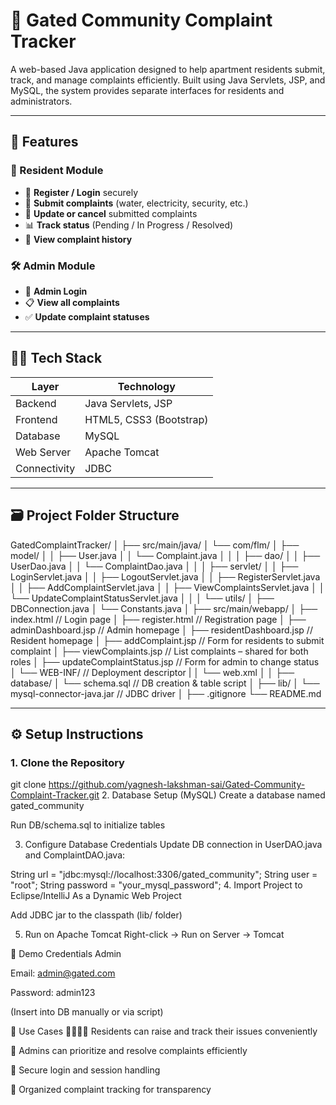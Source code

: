 # 🏢 Gated Community Complaint Tracker

A web-based Java application designed to help apartment residents submit, track, and manage complaints efficiently. Built using Java Servlets, JSP, and MySQL, the system provides separate interfaces for residents and administrators.

---

## 🚀 Features

### 👥 Resident Module
- 🔐 **Register / Login** securely
- 📝 **Submit complaints** (water, electricity, security, etc.)
- 🔄 **Update or cancel** submitted complaints
- 📊 **Track status** (Pending / In Progress / Resolved)
- 📜 **View complaint history**

### 🛠 Admin Module
- 🔐 **Admin Login**
- 📋 **View all complaints**
- ✅ **Update complaint statuses**

---

## 🧑‍💻 Tech Stack

| Layer        | Technology                |
|--------------|---------------------------|
| Backend      | Java Servlets, JSP        |
| Frontend     | HTML5, CSS3 (Bootstrap)   |
| Database     | MySQL                     |
| Web Server   | Apache Tomcat             |
| Connectivity | JDBC                      |

---

## 🗃️ Project Folder Structure

GatedComplaintTracker/
│
├── src/main/java/
│   └── com/flm/
│       ├── model/
│       │   ├── User.java
│       │   └── Complaint.java
│       │
│       ├── dao/
│       │   ├── UserDao.java
│       │   └── ComplaintDao.java
│       │
│       ├── servlet/
│       │   ├── LoginServlet.java
│       │   ├── LogoutServlet.java
│       │   ├── RegisterServlet.java
│       │   ├── AddComplaintServlet.java
│       │   ├── ViewComplaintsServlet.java
│       │   └── UpdateComplaintStatusServlet.java
│       │
│       └── utils/
│           ├── DBConnection.java
│           └── Constants.java
│
├── src/main/webapp/
│   ├── index.html                  // Login page
│   ├── register.html               // Registration page
│   ├── adminDashboard.jsp          // Admin homepage
│   ├── residentDashboard.jsp       // Resident homepage
│   ├── addComplaint.jsp            // Form for residents to submit complaint
│   ├── viewComplaints.jsp          // List complaints – shared for both roles
│   ├── updateComplaintStatus.jsp   // Form for admin to change status
│   └── WEB-INF/                     // Deployment descriptor
|
│        └── web.xml
│                        │
├── database/
│   └── schema.sql                  // DB creation & table script
│
├── lib/
│   └── mysql-connector-java.jar    // JDBC driver
│
├── .gitignore
└── README.md

---

## ⚙️ Setup Instructions

### 1. Clone the Repository

git clone https://github.com/yagnesh-lakshman-sai/Gated-Community-Complaint-Tracker.git
2. Database Setup (MySQL)
Create a database named gated_community

Run DB/schema.sql to initialize tables

3. Configure Database Credentials
Update DB connection in UserDAO.java and ComplaintDAO.java:

String url = "jdbc:mysql://localhost:3306/gated_community";
String user = "root";
String password = "your_mysql_password";
4. Import Project to Eclipse/IntelliJ
As a Dynamic Web Project

Add JDBC jar to the classpath (lib/ folder)

5. Run on Apache Tomcat
Right-click → Run on Server → Tomcat

🧪 Demo Credentials
Admin 

Email: admin@gated.com

Password: admin123

(Insert into DB manually or via script)

📌 Use Cases
👨‍👩‍👧‍👦 Residents can raise and track their issues conveniently

👷 Admins can prioritize and resolve complaints efficiently

🔐 Secure login and session handling

📂 Organized complaint tracking for transparency


